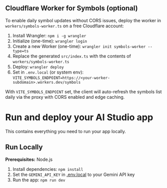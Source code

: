 ## Cloudflare Worker for Symbols (optional)

To enable daily symbol updates without CORS issues, deploy the worker in `workers/symbols-worker.ts` on a free Cloudflare account:

1. Install Wrangler: `npm i -g wrangler`
2. Initialize (one-time): `wrangler login`
3. Create a new Worker (one-time): `wrangler init symbols-worker --type=ts`
4. Replace the generated `src/index.ts` with the contents of `workers/symbols-worker.ts`
5. Deploy: `wrangler deploy`
6. Set in `.env.local` (or system env): `VITE_SYMBOLS_ENDPOINT=https://<your-worker-subdomain>.workers.dev/symbols`

With `VITE_SYMBOLS_ENDPOINT` set, the client will auto-refresh the symbols list daily via the proxy with CORS enabled and edge caching.

# Run and deploy your AI Studio app

This contains everything you need to run your app locally.

## Run Locally

**Prerequisites:**  Node.js


1. Install dependencies:
   `npm install`
2. Set the `GEMINI_API_KEY` in [.env.local](.env.local) to your Gemini API key
3. Run the app:
   `npm run dev`
